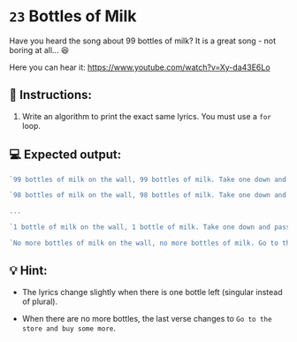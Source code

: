 # `23` Bottles of Milk 

Have you heard the song about 99 bottles of milk? It is a great song - not boring at all... 😆 

Here you can hear it: https://www.youtube.com/watch?v=Xy-da43E6Lo

## 📝 Instructions:

1. Write an algorithm to print the exact same lyrics. You must use a `for` loop.

## 💻 Expected output:

```js
`99 bottles of milk on the wall, 99 bottles of milk. Take one down and pass it around, 98 bottles of milk on the wall.`

`98 bottles of milk on the wall, 98 bottles of milk. Take one down and pass it around, 97 bottles of milk on the wall.`

...

`1 bottle of milk on the wall, 1 bottle of milk. Take one down and pass it around, no more bottles of milk on the wall.`

`No more bottles of milk on the wall, no more bottles of milk. Go to the store and buy some more, 99 bottles of milk on the wall.`
```

## 💡 Hint:

+ The lyrics change slightly when there is one bottle left (singular instead of plural).

+ When there are no more bottles, the last verse changes to `Go to the store and buy some more`.


